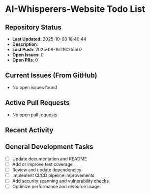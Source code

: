 ﻿# AI-Whisperers-Website Todo List

## Repository Status
- **Last Updated**: 2025-10-03 18:40:44
- **Description**: 
- **Last Push**: 2025-09-16T16:25:50Z
- **Open Issues**: 0
- **Open PRs**: 0

## Current Issues (From GitHub)
- No open issues found
## Active Pull Requests
- No open pull requests
## Recent Activity
## General Development Tasks
- [ ] Update documentation and README
- [ ] Add or improve test coverage
- [ ] Review and update dependencies
- [ ] Implement CI/CD pipeline improvements
- [ ] Add security scanning and vulnerability checks
- [ ] Optimize performance and resource usage
